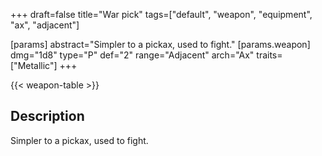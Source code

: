 +++
draft=false
title="War pick"
tags=["default", "weapon", "equipment", "ax", "adjacent"]

[params]
  abstract="Simpler to a pickax, used to fight."
  [params.weapon]
    dmg="1d8"
    type="P"
    def="2"
    range="Adjacent"
    arch="Ax"
    traits=["Metallic"]
+++

{{< weapon-table >}}

## Description
Simpler to a pickax, used to fight.
